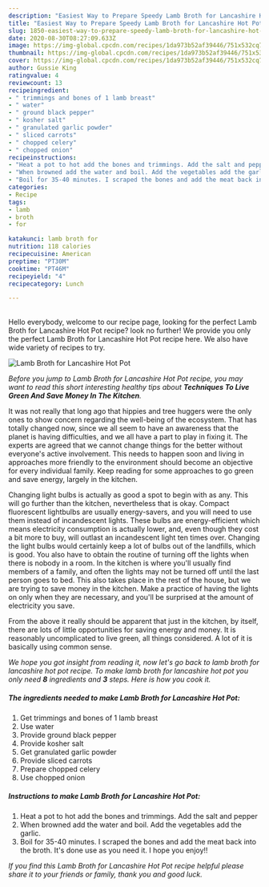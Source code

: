 ```yaml
---
description: "Easiest Way to Prepare Speedy Lamb Broth for Lancashire Hot Pot"
title: "Easiest Way to Prepare Speedy Lamb Broth for Lancashire Hot Pot"
slug: 1850-easiest-way-to-prepare-speedy-lamb-broth-for-lancashire-hot-pot
date: 2020-08-30T08:27:09.633Z
image: https://img-global.cpcdn.com/recipes/1da973b52af39446/751x532cq70/lamb-broth-for-lancashire-hot-pot-recipe-main-photo.jpg
thumbnail: https://img-global.cpcdn.com/recipes/1da973b52af39446/751x532cq70/lamb-broth-for-lancashire-hot-pot-recipe-main-photo.jpg
cover: https://img-global.cpcdn.com/recipes/1da973b52af39446/751x532cq70/lamb-broth-for-lancashire-hot-pot-recipe-main-photo.jpg
author: Gussie King
ratingvalue: 4
reviewcount: 13
recipeingredient:
- " trimmings and bones of 1 lamb breast"
- " water"
- " ground black pepper"
- " kosher salt"
- " granulated garlic powder"
- " sliced carrots"
- " chopped celery"
- " chopped onion"
recipeinstructions:
- "Heat a pot to hot add the bones and trimmings. Add the salt and pepper"
- "When browned add the water and boil. Add the vegetables add the garlic."
- "Boil for 35-40 minutes. I scraped the bones and add the meat back into the broth. It&#39;s done use as you need it. I hope you enjoy!!"
categories:
- Recipe
tags:
- lamb
- broth
- for

katakunci: lamb broth for 
nutrition: 118 calories
recipecuisine: American
preptime: "PT30M"
cooktime: "PT46M"
recipeyield: "4"
recipecategory: Lunch

---
```

<br>
Hello everybody, welcome to our recipe page, looking for the perfect Lamb Broth for Lancashire Hot Pot recipe? look no further! We provide you only the perfect Lamb Broth for Lancashire Hot Pot recipe here. We also have wide variety of recipes to try.
<br>


![Lamb Broth for Lancashire Hot Pot](https://img-global.cpcdn.com/recipes/1da973b52af39446/751x532cq70/lamb-broth-for-lancashire-hot-pot-recipe-main-photo.jpg)

<i>Before you jump to Lamb Broth for Lancashire Hot Pot recipe, you may want to read this short interesting healthy tips about 
<strong>Techniques To Live Green And Save Money In The Kitchen</strong>.</i>
</br>

It was not really that long ago that hippies and tree huggers were the only ones to show concern regarding the well-being of the ecosystem. That has totally changed now, since we all seem to have an awareness that the planet is having difficulties, and we all have a part to play in fixing it. The experts are agreed that we cannot change things for the better without everyone's active involvement. This needs to happen soon and living in approaches more friendly to the environment should become an objective for every individual family. Keep reading for some approaches to go green and save energy, largely in the kitchen.

Changing light bulbs is actually as good a spot to begin with as any. This will go further than the kitchen, nevertheless that is okay. Compact fluorescent lightbulbs are usually energy-savers, and you will need to use them instead of incandescent lights. These bulbs are energy-efficient which means electricity consumption is actually lower, and, even though they cost a bit more to buy, will outlast an incandescent light ten times over. Changing the light bulbs would certainly keep a lot of bulbs out of the landfills, which is good. You also have to obtain the routine of turning off the lights when there is nobody in a room. In the kitchen is where you'll usually find members of a family, and often the lights may not be turned off until the last person goes to bed. This also takes place in the rest of the house, but we are trying to save money in the kitchen. Make a practice of having the lights on only when they are necessary, and you'll be surprised at the amount of electricity you save.

From the above it really should be apparent that just in the kitchen, by itself, there are lots of little opportunities for saving energy and money. It is reasonably uncomplicated to live green, all things considered. A lot of it is basically using common sense.


<i>We hope you got insight from reading it, now let's go back to lamb broth for lancashire hot pot recipe. To make lamb broth for lancashire hot pot you only need <strong>8</strong> ingredients and <strong>3</strong> steps. Here is how you cook it.
</i>

##### The ingredients needed to make Lamb Broth for Lancashire Hot Pot:

1. Get  trimmings and bones of 1 lamb breast
1. Use  water
1. Provide  ground black pepper
1. Provide  kosher salt
1. Get  granulated garlic powder
1. Provide  sliced carrots
1. Prepare  chopped celery
1. Use  chopped onion


##### Instructions to make Lamb Broth for Lancashire Hot Pot:

1. Heat a pot to hot add the bones and trimmings. Add the salt and pepper
1. When browned add the water and boil. Add the vegetables add the garlic.
1. Boil for 35-40 minutes. I scraped the bones and add the meat back into the broth. It&#39;s done use as you need it. I hope you enjoy!!


<i>If you find this Lamb Broth for Lancashire Hot Pot recipe helpful please share it to your friends or family, thank you and good luck.</i>

